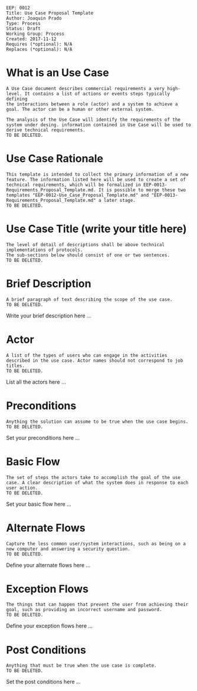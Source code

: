     EEP: 0012
    Title: Use Case Proposal Template
    Author: Joaquin Prado
    Type: Process
    Status: Draft
    Working Group: Process
    Created: 2017-11-12
    Requires (*optional): N/A
    Replaces (*optional): N/A
 
# What is an Use Case   
``` 
A Use Case document describes commercial requirements a very high-level. It contains a list of actions or events steps typically defining
the interactions between a role (actor) and a system to achieve a goal. The actor can be a human or other external system.

The analysis of the Use Case will identify the requirements of the system under desing. information contained in Use Case will be used to derive technical requirements.
TO BE DELETED.
```
# Use Case Rationale
```
This template is intended to collect the primary information of a new feature. The information listed here will be used to create a set of technical requirements, which will be formalized in EEP-0013-Requirements_Proposal_Template.md. It is possible to merge these two templates "EEP-0012-Use_Case_Proposal_Template.md" and "EEP-0013-Requirements_Proposal_Template.md" a later stage.
TO BE DELETED.
```

# Use Case Title (write your title here)
```
The level of detail of descriptions shall be above technical implementations of protocols.
The sub-sections below should consist of one or two sentences.
TO BE DELETED.
```

# Brief Description
```
A brief paragraph of text describing the scope of the use case.
TO BE DELETED.
```
Write your brief description here ...

# Actor
```
A list of the types of users who can engage in the activities described in the use case. Actor names should not correspond to job titles.
TO BE DELETED.
```
List all the actors here ...

# Preconditions
```
Anything the solution can assume to be true when the use case begins.
TO BE DELETED.
```
Set your preconditions here ...

# Basic Flow
```
The set of steps the actors take to accomplish the goal of the use case. A clear description of what the system does in response to each user action.
TO BE DELETED.
```
Set your basic flow here ...

# Alternate Flows
```
Capture the less common user/system interactions, such as being on a new computer and answering a security question.
TO BE DELETED.
```
Define your alternate flows here ...

# Exception Flows
```
The things that can happen that prevent the user from achieving their goal, such as providing an incorrect username and password.
TO BE DELETED.
```
Define your exception flows here ...

# Post Conditions
```
Anything that must be true when the use case is complete.
TO BE DELETED.
```
Set the post conditions here ...

